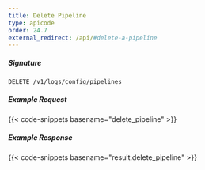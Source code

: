 ```yaml
---
title: Delete Pipeline
type: apicode
order: 24.7
external_redirect: /api/#delete-a-pipeline
---
```


##### Signature

`DELETE /v1/logs/config/pipelines`

##### Example Request

{{< code-snippets basename="delete_pipeline" >}}

##### Example Response

{{< code-snippets basename="result.delete_pipeline" >}}
